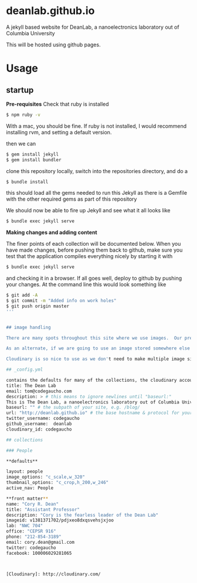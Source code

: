# deanlab.github.io
A jekyll based website for DeanLab, a nanoelectronics laboratory out of Columbia University

This will be hosted using github pages.

# Usage

## startup
**Pre-requisites**
Check that ruby is installed

```sh
$ npm ruby -v
```

With a mac, you should be fine.  If ruby is not installed, I would recommend installing rvm, and setting a default version.

then we can 

```sh
$ gem install jekyll
$ gem install bundler
```

clone this repository locally, switch into the repositories directory, and do a 

```sh
$ bundle install
```

this should load all the gems needed to run this Jekyll as there is a Gemfile with the other required gems as part of this repository

We should now be able to fire up Jekyll and see what it all looks like

```sh
$ bundle exec jekyll serve
```

**Making changes and adding content**

The finer points of each collection will be documented below.  When you have made changes, before pushing them back to github, make sure you test that the application compiles everything nicely by starting it with

```sh
$ bundle exec jekyll serve
```

and checking it in a browser.  If all goes well, deploy to github by pushing your changes. At the command line this would look something like

```sh
$ git add -A
$ git commit -m "Added info on work holes"
$ git push origin master
'''


## image handling

There are many spots throughout this site where we use images.  Our prefered method of image handling is via [Cloudinary].  For this to work, in _config.yml we need to set the cloudinar_id to match the cloudinary account we will be using.  A full sized image should be uploaded to cloudinary.  Where an image is to be used, we would then typcially specify the cloudinary image id in the front matter of the document to which it is going to be used.  We can also decide to overide the image and thumbnail options  if we want to change from the defaults

As an alternate, if we are going to use an image stored somewhere else (why?), instead of specifying an imageid, we can specify an imageurl, with the full path to the image you would like to use.

Cloudinary is so nice to use as we don't need to make multiple image sizes for a particular image. Instead we are just going to control the image size through the image_options.  Cloudinary will take care of producing a properly sized image and storing it on a CDN.

## _config.yml

contains the defaults for many of the collections, the cloudinary account needed for our image procesing
title: The Dean Lab
email: tom@codegaucho.com
description: > # this means to ignore newlines until "baseurl:"
This is The Dean Lab, a nanoelectronics laboratory out of Columbia University.
baseurl: "" # the subpath of your site, e.g. /blog/
url: "http://deanlab.github.io" # the base hostname & protocol for your site
twitter_username: codegaucho
github_username:  deanlab
cloudinary_id: codegaucho

## collections

### People

**defaults**

layout: people
image_options: "c_scale,w_320"
thumbnail_options: "c_crop,h_200,w_246"
active_nav: People

**front matter**
name: "Cory R. Dean"
title: "Assistant Professor"
description: "Cory is the fearless leader of the Dean Lab"
imageid: v1381371702/pdjxeo8dxqsvehsjxjoo 
lab: "NWC 704"
office: "CEPSR 916"
phone: "212-854-3189"
email: cory.dean@gmail.com
twitter: codegaucho
facebook: 100006029281065



[Cloudinary]: http://cloudinary.com/
